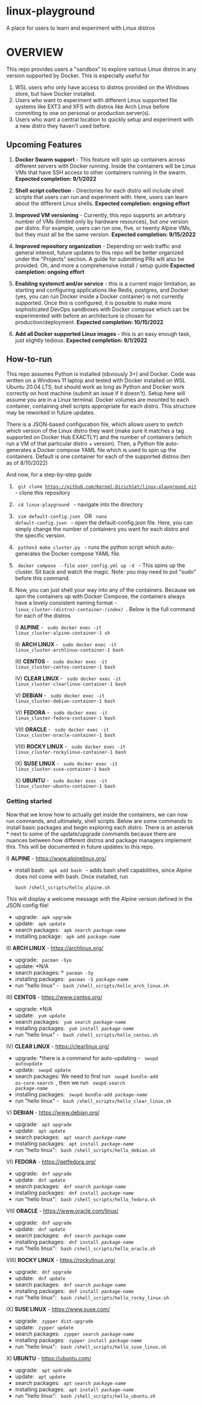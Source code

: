 # linux-playground
A place for users to learn and experiment with Linux distros

# OVERVIEW

This repo provides users a "sandbox" to explore various Linux distros in any version supported by Docker. This is especially useful for 

1) WSL users who only have access to distros provided on the Windows store, but have Docker installed. 
2) Users who want to experiment with different Linux supported file systems like EXT3 and XFS with distros like Arch Linux before commiting to one on personal or production server(s). 
3) Users who want a central location to quickly setup and experiment with a new distro they haven't used before. 

## Upcoming Features

1) **Docker Swarm support** - This feature will spin up containers across different servers with Docker running. Inside the containers will be Linux VMs that have SSH access to other containers running in the swarm. **Expected completion: 9/1/2022**

2) **Shell script collection** - Directories for each distro will include shell scripts that users can run and experiment with. Here, users can learn about the different Linux shells. **Expected completion: ongoing effort**

3) **Improved VM versioning** - Currently, this repo supports an arbitrary number of VMs (limited only by hardware resources), but *one* version per distro. For example, users can run one, five, or twenty Alpine VMs, but they must all be the same version. **Expected completion: 9/15/2022** 

4) **Improved repository organization** - Depending on web traffic and general interest, future updates to this repo will be better organized under the "Projects" section. A guide for submitting PRs will also be provided. Oh, and more a comprehensive install / setup guide **Expected completion: ongoing effort**

5) **Enabling systemctl and/or service** - this is a current major limitation, as starting and configuring applications like Redis, postgres, and Docker (yes, you can run Docker inside a Docker container) is not currently supported. Once this is configured, it is possible to make more sophisticated DevOps sandboxes with Docker compose which can be experimented with before an architecture is chosen for production/deployment. 
    **Expected completion: 10/15/2022**
    
6) **Add all Docker supported Linux images** - this is an easy enough task, just slightly tedious. **Expected completion: 9/1/2022**

## How-to-run 

This repo assumes Python is installed (obviously 3+) and Docker. Code was written on a Windows 11 laptop and tested with Docker installed on WSL Ubuntu 20.04 LTS, but should work as long as Python and Docker work correctly on host machine (submit an issue if it doesn't). Setup here will assume you are in a Linux terminal. Docker volumes are mounted to each container, containing shell scripts appropriate for each distro. This structure may be reworked in future updates. 

There is a JSON-based configuration file, which allows users to switch which version of the Linux distro they want (make sure it matches a tag supported on Docker Hub EXACTLY) and the number of containers (which run a VM of that particular distro + version). Then, a Python file auto-generates a Docker compose YAML file which is used to spin up the containers. Default is one container for each of the supported distros (ten as of 8/10/2022)

And now, for a step-by-step guide
1) <code> git clone https://github.com/Kernel-Dirichlet/linux-playground.git </code> - clone this repository 

2) <code> cd linux-playground </code> - navigate into the directory 

3) <code> vim default-config.json </code> OR
   <code> nano default-config.json </code> - open the default-config.json file. Here, you can simply change the number of containers you want for each distro       and the specific version. 

4) <code> python3 make_cluster.py </code> - runs the python script which auto-generates the Docker compose YAML file. 

5) <code> docker compose --file user_config.yml up -d </code> - This spins up the cluster. Sit back and watch the magic. Note: you may need to put "sudo" before this command. 

6) Now, you can just shell your way into any of the containers. Because we spin the containers up with Docker Compose, the containers always have a lovely
consistent naming format - <code> linux_cluster-*(distro)*-container-*(index)* </code>. Below is the full command for each of the distros

     I) **ALPINE** - <code> sudo docker exec -it linux_cluster-alpine-container-1 sh </code> 
     
     II) **ARCH LINUX** - <code> sudo docker exec -it linux_cluster-archlinux-container-1 bash </code> 
     
     III) **CENTOS** - <code> sudo docker exec -it linux_cluster-centos-container-1 bash </code> 
     
     IV) **CLEAR LINUX** - <code> sudo docker exec -it linux_cluster-clearlinux-container-1 bash </code>
     
     V) **DEBIAN** - <code> sudo docker exec -it linux_cluster-debian-container-1 bash </code> 
     
     VI)  **FEDORA** - <code> sudo docker exec -it linux_cluster-fedora-container-1 bash </code>
     
     VII) **ORACLE** - <code> sudo docker exec -it linux_cluster-oracle-container-1 bash </code>
     
     VIII) **ROCKY LINUX** - <code> sudo docker exec -it linux_cluster-rockylinux-container-1 bash </code> 
     
     IX) **SUSE LINUX** - <code> sudo docker exec -it linux_cluster-suse-container-1 bash </code> 
     
     X) **UBUNTU** - <code> sudo docker exec -it linux_cluster-ubuntu-container-1 bash </code> 
 
 
 ### Getting started 
 
 Now that we know how to actually get inside the containers, we can now run commands, and ultimately, shell scripts. Below are some commands to install
 basic packages and begin exploring each distro. There is an asterisk * next to some of the update/upgrade commands because there are nuances between 
 how different distros and package managers implement this. This will be documented in future updates to this repo. 

I) **ALPINE** - https://www.alpinelinux.org/ 
      
  - install bash: <code> apk add bash </code> - adds bash shell capabilities, since Alpine does not come with bash. Once installed, run 
  
        bash /shell_scripts/hello_alpine.sh 
        
   This will display a welcome message with the Alpine version defined in the JSON config file! 
        
  - upgrade: <code> apk upgrade </code>
  - update:  <code> apk update </code>
  - search packages: <code> apk search *package-name* </code>
  - installing package: <code> apk add *package-name* </code> 

  
II) **ARCH LINUX** - https://archlinux.org/ 

  - upgrade: <code> pacman -Syu </code> 
  - update: *N/A
  - search packages: *<code> pacman -Sy </code>
  - installing packages: <code> pacman -S *package-name* </code> 
  - run "hello linux" - <code> bash /shell_scripts/hello_arch_linux.sh </code> 

III) **CENTOS** - https://www.centos.org/
  - upgrade: *N/A
  - update: <code> yum update </code> 
  - search packages: <code> yum search *package-name* </code>
  - installing packages: <code> yum install *package-name* </code> 
  - run "hello linux" - <code> bash /shell_scripts/hello_centos.sh </code> 
  
IV) **CLEAR LINUX** - https://clearlinux.org/
  - upgrade: *there is a command for auto-updating - <code> swupd autoupdate </code>
  - update: <code> swupd update </code>
  - search packages: We need to first run <code> swupd bundle-add os-core-search </code>, then we run <code> swupd-search *package-name* </code>
  - installing packages: <code> swupd bundle-add *package-name* </code>
  - run "hello linux" - <code> bash /shell_scripts/hello_clear_linux.sh </code>
  
V) **DEBIAN** - https://www.debian.org/ 
  - upgrade: <code> apt upgrade </code>
  - update: <code> apt update </code>
  - search packages: <code> apt search *package-name* </code>
  - installing packages: <code> apt install *package-name* </code>
  - run "hello linux": <code> bash /shell_scripts/hello_debian.sh </code>
  
VI) **FEDORA** - https://getfedora.org/
  - upgrade: <code> dnf upgrade </code>
  - update: <code> dnf update </code>
  - search packages: <code> dnf search *package-name* </code>
  - installing packages: <code> dnf install *package-name* </code> 
  - run "hello linux": <code> bash /shell_scripts/hello_fedora.sh </code>

VII) **ORACLE** - https://www.oracle.com/linux/
  - upgrade: <code> dnf upgrade </code>
  - update: <code> dnf update </code>
  - search packages: <code> dnf search *package-name* </code>
  - installing packages: <code> dnf install *package-name* </code> 
  - run "hello linux": <code> bash /shell_scripts/hello_oracle.sh </code> 
  
VIII) **ROCKY LINUX** - https://rockylinux.org/
  - upgrade: <code> dnf upgrade </code>
  - update: <code> dnf update </code>
  - search packages: <code> dnf search *package-name* </code>
  - installing packages: <code> dnf install *package-name* </code> 
  - run "hello linux": <code> bash /shell_scripts/hello_rocky_linux.sh </code> 
  
IX) **SUSE LINUX** - https://www.suse.com/
  - upgrade: <code> zypper dist-upgrade </code> 
  - update: <code> zypper update </code> 
  - search packages: <code> zypper search *package-name* </code>
  - installing packages: <code> zypper install *package-name* </code>
  - run "hello linux": <code> bash /shell_scripts/hello_suse_linux.sh </code>
  
X) **UBUNTU** - https://ubuntu.com/
  - upgrade: <code> apt updrade </code>
  - update: <code> apt update </code>
  - search packages: <code> apt search *package-name* </code>
  - installing packages: <code> apt install *package-name* </code> 
  - run "hello linux": <code> bash /shell_scripts/hello_ubuntu.sh </code> 
  
  

  
  
    
